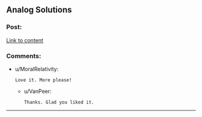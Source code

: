 ## Analog Solutions

### Post:

[Link to content](https://vanpeerblog.wordpress.com/analog-solutions/)

### Comments:

- u/MoralRelativity:
  ```
  Love it. More please!
  ```

  - u/VanPeer:
    ```
    Thanks. Glad you liked it.
    ```

---

